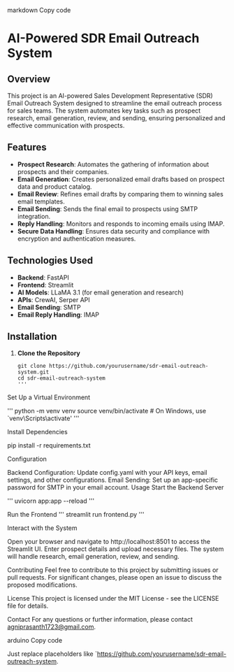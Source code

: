 markdown
Copy code
# AI-Powered SDR Email Outreach System

## Overview

This project is an AI-powered Sales Development Representative (SDR) Email Outreach System designed to streamline the email outreach process for sales teams. The system automates key tasks such as prospect research, email generation, review, and sending, ensuring personalized and effective communication with prospects.

## Features

- **Prospect Research**: Automates the gathering of information about prospects and their companies.
- **Email Generation**: Creates personalized email drafts based on prospect data and product catalog.
- **Email Review**: Refines email drafts by comparing them to winning sales email templates.
- **Email Sending**: Sends the final email to prospects using SMTP integration.
- **Reply Handling**: Monitors and responds to incoming emails using IMAP.
- **Secure Data Handling**: Ensures data security and compliance with encryption and authentication measures.

## Technologies Used

- **Backend**: FastAPI
- **Frontend**: Streamlit
- **AI Models**: LLaMA 3.1 (for email generation and research)
- **APIs**: CrewAI, Serper API
- **Email Sending**: SMTP
- **Email Reply Handling**: IMAP

## Installation

1. **Clone the Repository**

   ```
   git clone https://github.com/yourusername/sdr-email-outreach-system.git
   cd sdr-email-outreach-system
   '''
Set Up a Virtual Environment

'''
python -m venv venv
source venv/bin/activate   # On Windows, use `venv\Scripts\activate'
'''

Install Dependencies

pip install -r requirements.txt

Configuration

Backend Configuration: Update config.yaml with your API keys, email settings, and other configurations.
Email Sending: Set up an app-specific password for SMTP in your email account.
Usage
Start the Backend Server

'''
uvicorn app:app --reload
'''

Run the Frontend
'''
streamlit run frontend.py
'''

Interact with the System

Open your browser and navigate to http://localhost:8501 to access the Streamlit UI.
Enter prospect details and upload necessary files.
The system will handle research, email generation, review, and sending.

Contributing
Feel free to contribute to this project by submitting issues or pull requests. For significant changes, please open an issue to discuss the proposed modifications.

License
This project is licensed under the MIT License - see the LICENSE file for details.

Contact
For any questions or further information, please contact agniprasanth1723@gmail.com.

arduino
Copy code

Just replace placeholders like `https://github.com/yourusername/sdr-email-outreach-system.
